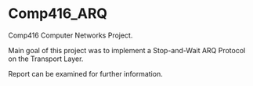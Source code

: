 # Comp416_ARQ

Comp416 Computer Networks Project.

Main goal of this project was to implement a Stop-and-Wait ARQ Protocol on the Transport Layer.

Report can be examined for further information.
